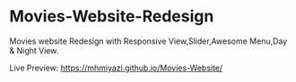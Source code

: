 # Movies-Website-Redesign
Movies website Redesign with Responsive View,Slider,Awesome Menu,Day & Night View.

Live Preview: https://mhmiyazi.github.io/Movies-Website/
